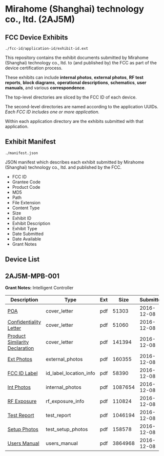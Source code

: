 # Mirahome (Shanghai) technology co., ltd. (2AJ5M)
## FCC Device Exhibits

```
./fcc-id/application-id/exhibit-id.ext
```

This repository contains the exhibit documents submitted by Mirahome (Shanghai) technology co., ltd. to (and published by) the FCC as part of the device certification process.

These exhibits can include **internal photos**, **external photos**, **RF test reports**, **block diagrams**, **operational descriptions**, **schematics**, **user manuals**, and various **correspondence**.

The top-level directories are sliced by the FCC ID of each device.

The second-level directories are named according to the application UUIDs. *Each FCC ID includes one or more application.*

Within each application directory are the exhibits submitted with that application. 

## Exhibit Manifest

```
./manifest.json
```

JSON manifest which describes each exhibit submitted by Mirahome (Shanghai) technology co., ltd. and published by the FCC.

- FCC ID
- Grantee Code
- Product Code
- MD5
- Path
- File Extension
- Content Type
- Size
- Exhibit ID
- Exhibit Description
- Exhibit Type
- Date Submitted
- Date Available
- Grant Notes

## Device List
## 2AJ5M-MPB-001
**Grant Notes:** Intelligent Controller

| Description | Type | Ext | Size | Submitted | Available |
| ----------- | ---- | --- | ---- | --------- | --------- |
| [POA](2AJ5M-MPB-001/b7523ee1e87d658124bb245194ab3a4d/3222121.pdf) | cover_letter | pdf | 51303 | 2016-12-08 | 2016-12-08 |
| [Confidentiality Letter](2AJ5M-MPB-001/b7523ee1e87d658124bb245194ab3a4d/3222122.pdf) | cover_letter | pdf | 51060 | 2016-12-08 | 2016-12-08 |
| [Product Similarity Declaration](2AJ5M-MPB-001/b7523ee1e87d658124bb245194ab3a4d/3222123.pdf) | cover_letter | pdf | 141394 | 2016-12-08 | 2016-12-08 |
| [Ext Photos](2AJ5M-MPB-001/b7523ee1e87d658124bb245194ab3a4d/3222125.pdf) | external_photos | pdf | 160355 | 2016-12-08 | 2016-12-08 |
| [FCC ID Label](2AJ5M-MPB-001/b7523ee1e87d658124bb245194ab3a4d/3222126.pdf) | id_label_location_info | pdf | 58390 | 2016-12-08 | 2016-12-08 |
| [Int Photos](2AJ5M-MPB-001/b7523ee1e87d658124bb245194ab3a4d/3222127.pdf) | internal_photos | pdf | 1087654 | 2016-12-08 | 2016-12-08 |
| [RF Exposure](2AJ5M-MPB-001/b7523ee1e87d658124bb245194ab3a4d/3222130.pdf) | rf_exposure_info | pdf | 110824 | 2016-12-08 | 2016-12-08 |
| [Test Report](2AJ5M-MPB-001/b7523ee1e87d658124bb245194ab3a4d/3222131.pdf) | test_report | pdf | 1046194 | 2016-12-08 | 2016-12-08 |
| [Setup Photos](2AJ5M-MPB-001/b7523ee1e87d658124bb245194ab3a4d/3222132.pdf) | test_setup_photos | pdf | 158578 | 2016-12-08 | 2016-12-08 |
| [Users Manual](2AJ5M-MPB-001/b7523ee1e87d658124bb245194ab3a4d/3222133.pdf) | users_manual | pdf | 3864968 | 2016-12-08 | 2016-12-08 |

